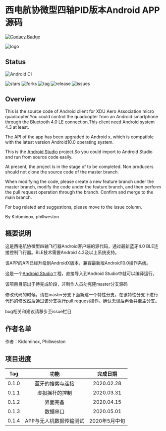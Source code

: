 # 西电航协微型四轴PID版本Android APP源码

[![Codacy Badge](https://api.codacy.com/project/badge/Grade/ab718bf9bbbc440d953dca759e396049)](https://app.codacy.com/gh/uav-operation-system/Drone_APP?utm_source=github.com&utm_medium=referral&utm_content=uav-operation-system/Drone_APP&utm_campaign=Badge_Grade_Dashboard)

![logo](https://github.com/uav-operation-system/Drone_APP/raw/master/logo.jpg)

## Status

![Android CI](https://github.com/uav-operation-system/Drone_APP/workflows/Android%20CI/badge.svg?branch=master)

![stars](https://img.shields.io/github/stars/uav-operation-system/Drone_APP.svg) ![forks](https://img.shields.io/github/forks/uav-operation-system/Drone_APP.svg) ![tag](https://img.shields.io/github/tag/uav-operation-system/Drone_APP.svg) ![release](https://img.shields.io/github/release/uav-operation-system/Drone_APP.svg) ![issues](https://img.shields.io/github/issues/uav-operation-system/Drone_APP.svg)

## Overview

This is the source code of Android client for XDU Aero Association micro quadcopter.You could control the quadcopter from an Android smartphone through the Bluetooth 4.0 LE connection.This client need Android system 4.3 at least.

The API of the app has been upgraded to Android x, which is compatible with the latest version Android10.0 operating system.

This is the [Android Studio](http://developer.android.com/sdk/index.html) project.So you could import to Android Studio and run from source code easily.

At present, the project is in the stage of to be completed. Non producers should not clone the source code of the master branch.

When modifying the code, please create a new feature branch under the master branch, modify the code under the feature branch, and then perform the pull request operation through the branch. Confirm and merge to the main branch.

For bug related and suggestions, please move to the issue column.

By Kidominox, phillweston

## 概要说明

这是西电航协微型四轴飞行器Android客户端的源代码，通过最新蓝牙4.0 BLE连接控制飞行器。BLE技术需要Android 4.3及以上系统支持。

该APP的API已经升级到AndroidX版本，兼容最新版Android10.0操作系统。

这是一个[Android Studio](http://developer.android.com/sdk/index.html)工程，直接导入到Android Studio中就可以编译运行。

该项目目前出于待完成阶段，非制作人员勿克隆master分支源码

修改代码的时候，请在master分支下面新建一个特性分支，在该特性分支下进行代码的修改然后通过该分支执行pull request操作。确认无误后再合并至主分支。

bug相关和建议请移步至issue栏目

## 作者名单

作者：Kidominox, Phillweston

## 项目进度

|Tag|功能|完成日期|
|:-:|:-:|:-:|
|0.1.0|蓝牙的搜索与连接|2020.02.28|
|0.1.1|虚拟摇杆的控制|2020.03.31|
|0.1.2|界面完备|2020.04.15|
|0.1.3|数据串口|2020.05.01|
|0.1.4|APP与无人机数据传输测试|2020年5月中旬|
